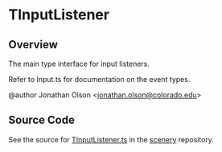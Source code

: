 # TInputListener

## Overview

The main type interface for input listeners.

Refer to Input.ts for documentation on the event types.

@author Jonathan Olson &lt;jonathan.olson@colorado.edu&gt;



## Source Code

See the source for [TInputListener.ts](https://github.com/phetsims/scenery/blob/main/js/input/TInputListener.ts) in the [scenery](https://github.com/phetsims/scenery) repository.
